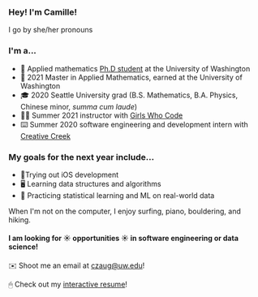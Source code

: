 ### Hey! I'm Camille! 

I go by she/her pronouns

### I'm a...

- 🏫 Applied mathematics [Ph.D student](https://amath.washington.edu/people/camille-zaug) at the University of Washington
- 📜 2021 Master in Applied Mathematics, earned at the University of Washington
- 🎓 2020 Seattle University grad (B.S. Mathematics, B.A. Physics, Chinese minor, _summa cum laude_)
- 👩‍💻 Summer 2021 instructor with [Girls Who Code](https://girlswhocode.com)
- ⌨️ Summer 2020 software engineering and development intern with [Creative Creek](https://creativecreek.com)


### My goals for the next year include...

- 📱Trying out iOS development
- 🖥 Learning data structures and algorithms
- 💯 Practicing statistical learning and ML on real-world data

When I'm not on the computer, I enjoy surfing, piano, bouldering, and hiking.

#### I am looking for ☀️ opportunities ☀️ in software engineering or data science! 

✉️ Shoot me an email at czaug@uw.edu!

🖱 Check out my [interactive resume](https://www.camillezaug.com)!




